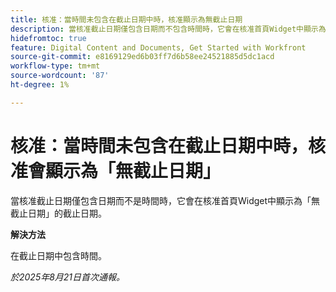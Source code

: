 ```yaml
---
title: 核准：當時間未包含在截止日期中時，核准顯示為無截止日期
description: 當核准截止日期僅包含日期而不包含時間時，它會在核准首頁Widget中顯示為「無截止日期」。
hidefromtoc: true
feature: Digital Content and Documents, Get Started with Workfront
source-git-commit: e8169129ed6b03ff7d6b58ee24521885d5dc1acd
workflow-type: tm+mt
source-wordcount: '87'
ht-degree: 1%

---
```



# 核准：當時間未包含在截止日期中時，核准會顯示為「無截止日期」

當核准截止日期僅包含日期而不是時間時，它會在核准首頁Widget中顯示為「無截止日期」的截止日期。

**解決方法**

在截止日期中包含時間。

_於2025年8月21日首次通報。_
